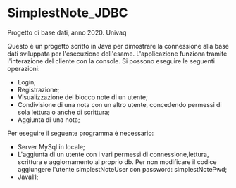 # SimplestNote_JDBC
Progetto di base dati, anno 2020.
Univaq

Questo è un progetto scritto in Java per dimostrare la connessione alla base dati sviluppata per l'esecuzione dell'esame.
L'applicazione funziona tramite l'interazione del cliente con la console. Si possono eseguire le seguenti operazioni:

- Login;
- Registrazione;
- Visualizzazione del blocco note di un utente;
- Condivisione di una nota con un altro utente, concedendo permessi di sola lettura o anche di scrittura;
- Aggiunta di una nota;


Per eseguire il seguente programma è necessario:

- Server MySql in locale;
- L'aggiunta di un utente con i vari permessi di connessione,lettura, scrittura e aggiornamento al proprio db. Per non modificare il codice aggiungere l'utente simplestNoteUser con password: simplestNotePwd;
- Java11;
